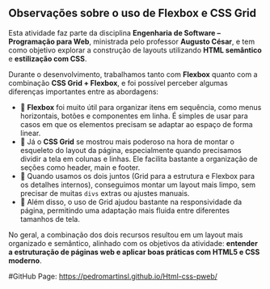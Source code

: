## Observações sobre o uso de Flexbox e CSS Grid

Esta atividade faz parte da disciplina **Engenharia de Software – Programação para Web**, ministrada pelo professor **Augusto César**, e tem como objetivo explorar a construção de layouts utilizando **HTML semântico** e **estilização com CSS**.

Durante o desenvolvimento, trabalhamos tanto com **Flexbox** quanto com a combinação **CSS Grid + Flexbox**, e foi possível perceber algumas diferenças importantes entre as abordagens:

- 🔹 **Flexbox** foi muito útil para organizar itens em sequência, como menus horizontais, botões e componentes em linha. É simples de usar para casos em que os elementos precisam se adaptar ao espaço de forma linear.
- 🔹 Já o **CSS Grid** se mostrou mais poderoso na hora de montar o esqueleto do layout da página, especialmente quando precisamos dividir a tela em colunas e linhas. Ele facilita bastante a organização de seções como header, main e footer.
- 🔹 Quando usamos os dois juntos (Grid para a estrutura e Flexbox para os detalhes internos), conseguimos montar um layout mais limpo, sem precisar de muitas `divs` extras ou ajustes manuais.
- 🔹 Além disso, o uso de Grid ajudou bastante na responsividade da página, permitindo uma adaptação mais fluida entre diferentes tamanhos de tela.

No geral, a combinação dos dois recursos resultou em um layout mais organizado e semântico, alinhado com os objetivos da atividade: **entender a estruturação de páginas web e aplicar boas práticas com HTML5 e CSS moderno**.

#GitHub Page: https://pedromartinsl.github.io/Html-css-pweb/
